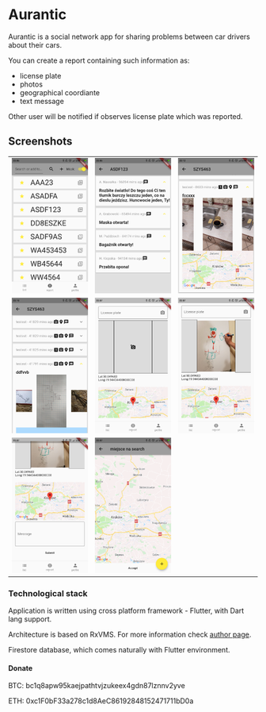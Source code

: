 # Aurantic

Aurantic is a social network app for sharing problems between car drivers about their cars.

You can create a report containing such information as:

- license plate
- photos
- geographical coordiante
- text message

Other user will be notified if observes license plate which was reported.

## Screenshots

|   |   |   |
|---|---|---|
![01](/photos/01_landing.png?raw=true) | ![02](/photos/02_license_report.png?raw=true) | ![03](/photos/04_license_report_detail_02.png?raw=true)
![04](/photos/03_license_report_detail_01.png?raw=true) | ![05](/photos/05_create_report_01.png?raw=true) | ![06](/photos/06_create_report_02.png?raw=true)
![07](/photos/07_create_report_03.png?raw=true) | ![08](/photos/08_create_report_04.png?raw=true)

### Technological stack

Application is written using cross platform framework - Flutter, with Dart lang support. 

Architecture is based on RxVMS. For more information check [author page](https://www.burkharts.net/apps/blog/).

Firestore database, which comes naturally with Flutter environment.

#### Donate

BTC: bc1q8apw95kaejpathtvjzukeex4gdn87lznnv2yve

ETH: 0xc1F0bF33a278c1d8AeC86192848152471711bD0a